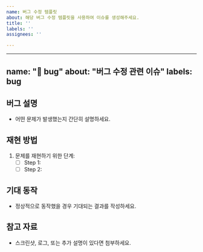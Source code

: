 ```yaml
---
name: 버그 수정 템플릿
about: 해당 버그 수정 템플릿을 사용하여 이슈를 생성해주세요.
title: ''
labels: ''
assignees: ''

---
```


---
name: "🐛 bug"
about: "버그 수정 관련 이슈"
labels: bug
---

## 버그 설명
- 어떤 문제가 발생했는지 간단히 설명하세요.

## 재현 방법
1. 문제를 재현하기 위한 단계:
    - [ ] Step 1:
    - [ ] Step 2:

## 기대 동작
- 정상적으로 동작했을 경우 기대되는 결과를 작성하세요.

## 참고 자료
- 스크린샷, 로그, 또는 추가 설명이 있다면 첨부하세요.
